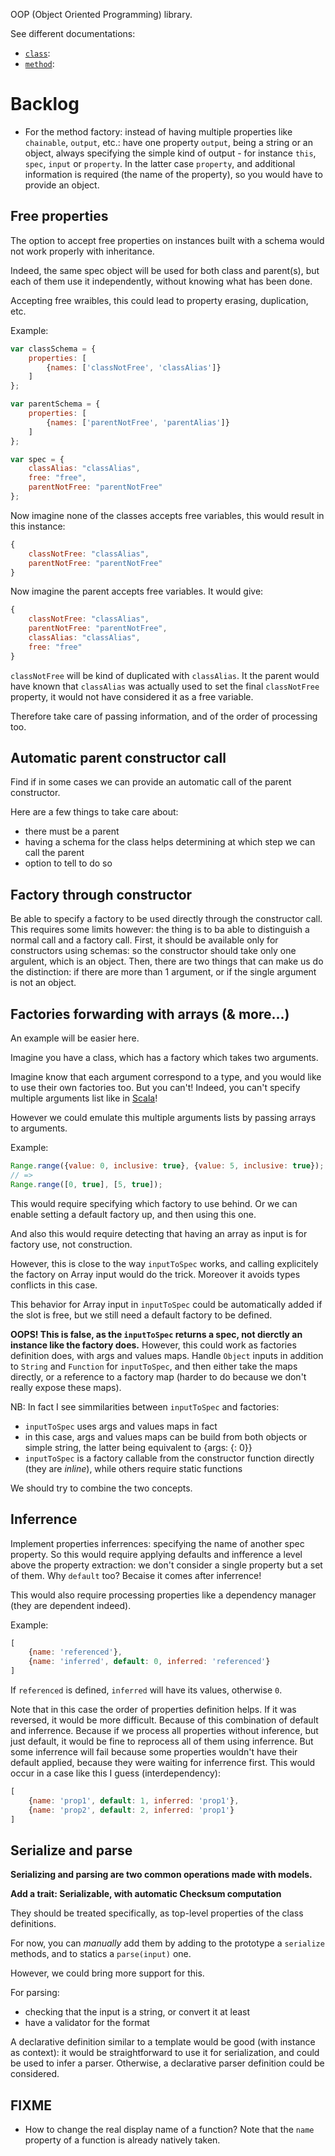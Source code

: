 OOP (Object Oriented Programming) library.

See different documentations:

* [`class`](./class.md):
* [`method`](./method.md):





# Backlog

* For the method factory: instead of having multiple properties like `chainable`, `output`, etc.: have one property `output`, being a string or an object, always specifying the simple kind of output - for instance `this`, `spec`, `input` or `property`. In the latter case `property`, and additional information is required (the name of the property), so you would have to provide an object.

## Free properties

The option to accept free properties on instances built with a schema would not work properly with inheritance.

Indeed, the same spec object will be used for both class and parent(s), but each of them use it independently, without knowing what has been done.

Accepting free wraibles, this could lead to property erasing, duplication, etc.

Example:

```javascript
var classSchema = {
	properties: [
		{names: ['classNotFree', 'classAlias']}
	]
};

var parentSchema = {
	properties: [
		{names: ['parentNotFree', 'parentAlias']}
	]
};

var spec = {
	classAlias: "classAlias",
	free: "free",
	parentNotFree: "parentNotFree"
};
```

Now imagine none of the classes accepts free variables, this would result in this instance:

```javascript
{
	classNotFree: "classAlias",
	parentNotFree: "parentNotFree"
}
```

Now imagine the parent accepts free variables. It would give:
```javascript
{
	classNotFree: "classAlias",
	parentNotFree: "parentNotFree",
	classAlias: "classAlias",
	free: "free"
}
```

`classNotFree` will be kind of duplicated with `classAlias`. It the parent would have known that `classAlias` was actually used to set the final `classNotFree` property, it would not have considered it as a free variable.

Therefore take care of passing information, and of the order of processing too.

## Automatic parent constructor call

Find if in some cases we can provide an automatic call of the parent constructor.

Here are a few things to take care about:

* there must be a parent
* having a schema for the class helps determining at which step we can call the parent
* option to tell to do so

## Factory through constructor

Be able to specify a factory to be used directly through the constructor call. This requires some limits however: the thing is to ba able to distinguish a normal call and a factory call. First, it should be available only for constructors using schemas: so the constructor should take only one argulent, which is an object. Then, there are two things that can make us do the distinction: if there are more than 1 argument, or if the single argument is not an object.

## Factories forwarding with arrays (& more...)

An example will be easier here.

Imagine you have a class, which has a factory which takes two arguments.

Imagine know that each argument correspond to a type, and you would like to use their own factories too. But you can't! Indeed, you can't specify multiple arguments list like in [Scala](http://docs.scala-lang.org/style/declarations.html)!

However we could emulate this multiple arguments lists by passing arrays to arguments.

Example:

```javascript
Range.range({value: 0, inclusive: true}, {value: 5, inclusive: true});
// =>
Range.range([0, true], [5, true]);
```

This would require specifying which factory to use behind. Or we can enable setting a default factory up, and then using this one.

And also this would require detecting that having an array as input is for factory use, not construction.

However, this is close to the way `inputToSpec` works, and calling explicitely the factory on Array input would do the trick. Moreover it avoids types conflicts in this case.

This behavior for Array input in `inputToSpec` could be automatically added if the slot is free, but we still need a default factory to be defined.

__OOPS! This is false, as the `inputToSpec` returns a spec, not dierctly an instance like the factory does.__ However, this could work as factories definition does, with args and values maps. Handle `Object` inputs in addition to `String` and `Function` for `inputToSpec`, and then either take the maps directly, or a reference to a factory map (harder to do because we don't really expose these maps).

NB: In fact I see simmilarities between `inputToSpec` and factories:

* `inputToSpec` uses args and values maps in fact
* in this case, args and values maps can be build from both objects or simple string, the latter being equivalent to {args: {<string>: 0}}
* `inputToSpec` is a factory callable from the constructor function directly (they are _inline_), while others require static functions

We should try to combine the two concepts.

## Inferrence

Implement properties inferrences: specifying the name of another spec property. So this would require applying defaults and infference a level above the property extraction: we don't consider a single property but a set of them. Why `default` too? Becaise it comes after inferrence!

This would also require processing properties like a dependency manager (they are dependent indeed).

Example:

```javascript
[
	{name: 'referenced'},
	{name: 'inferred', default: 0, inferred: 'referenced'}
]
```

If `referenced` is defined, `inferred` will have its values, otherwise `0`.

Note that in this case the order of properties definition helps. If it was reversed, it would be more difficult. Because of this combination of default and inferrence. Because if we process all properties without inference, but just default, it would be fine to reprocess all of them using inferrence. But some inferrence will fail because some properties wouldn't have their default applied, because they were waiting for inferrence first. This would occur in a case like this I guess (interdependency):

```javascript
[
	{name: 'prop1', default: 1, inferred: 'prop1'},
	{name: 'prop2', default: 2, inferred: 'prop1'}
]
```

## Serialize and parse

__Serializing and parsing are two common operations made with models.__

__Add a trait: Serializable, with automatic Checksum computation__

They should be treated specifically, as top-level properties of the class definitions.

For now, you can _manually_ add them by adding to the prototype a `serialize` methods, and to statics a `parse(input)` one.

However, we could bring more support for this.

For parsing:

* checking that the input is a string, or convert it at least
* have a validator for the format

A declarative definition similar to a template would be good (with instance as context): it would be straightforward to use it for serialization, and could be used to infer a parser. Otherwise, a declarative parser definition could be considered.

## FIXME

* How to change the real display name of a function? Note that the `name` property of a function is already natively taken.
